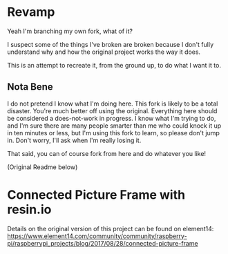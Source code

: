 # Revamp

Yeah I'm branching my own fork, what of it?

I suspect some of the things I've broken are broken because I don't fully understand why and how the original project works the way it does.

This is an attempt to recreate it, from the ground up, to do what I want it to.

## Nota Bene

I do not pretend I know what I'm doing here. This fork is likely to be a total disaster. You're much better off using the original. Everything here should be considered a does-not-work in progress. I know what I'm trying to do, and I'm sure there are many people smarter than me who could knock it up in ten minutes or less, but I'm using this fork to learn, so please don't jump in. Don't worry, I'll ask when I'm really losing it.

That said, you can of course fork from here and do whatever you like!

(Original Readme below)

# Connected Picture Frame with resin.io

Details on the original version of this project can be found on element14: https://www.element14.com/community/community/raspberry-pi/raspberrypi_projects/blog/2017/08/28/connected-picture-frame
